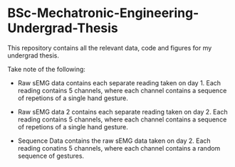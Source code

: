 # BSc-Mechatronic-Engineering-Undergrad-Thesis

This repository contains all the relevant data, code and figures for my undergrad thesis.

Take note of the following:

 - Raw sEMG data contains each separate reading taken on day 1. Each reading contains 5 channels, where each channel contains a sequence of repetions of a single hand gesture.

- Raw sEMG data 2 contains each separate reading taken on day 2. Each reading contains 5 channels, where each channel contains a sequence of repetions of a single hand gesture.

- Sequence Data contains the raw sEMG data taken on day 2. Each reading conatins 5 channels, where each channel contains a random sequence of gestures.
